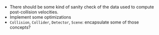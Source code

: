 * There should be some kind of sanity check of the data used to compute post-collision
  velocities.
* Implement some optimizations
* `Collision`, `Collider`, `Detector`, `Scene`: encapsulate some of those concepts?

<!--- vim: set tw=90 sts=4 sw=4 et spell: -->
